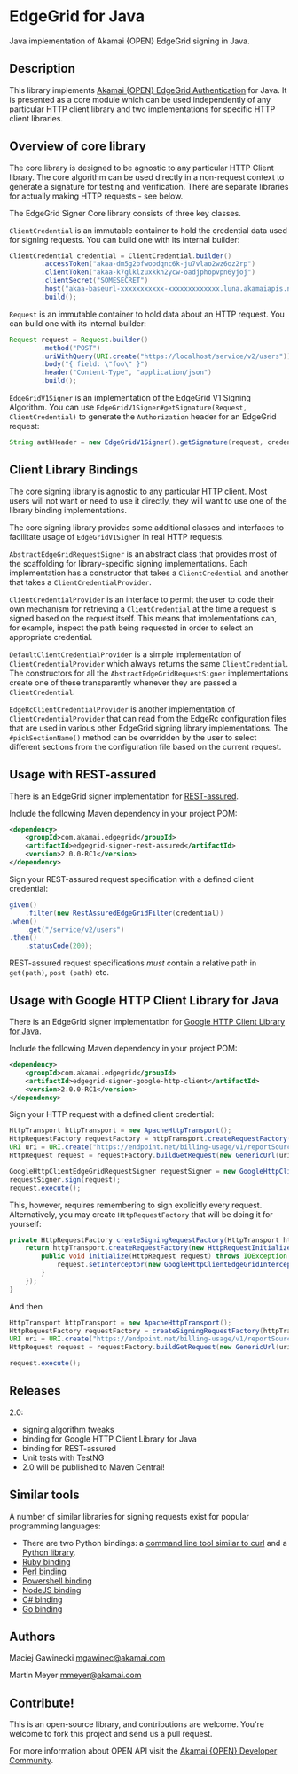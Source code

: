 # EdgeGrid for Java

Java implementation of Akamai {OPEN} EdgeGrid signing in Java.

## Description

This library implements [Akamai {OPEN} EdgeGrid Authentication][11] for Java.
It is presented as a core module which can be used independently of any
particular HTTP client library and two implementations for specific HTTP client
libraries.

## Overview of core library

The core library is designed to be agnostic to any particular HTTP Client
library. The core algorithm can be used directly in a non-request context to
generate a signature for testing and verification. There are separate libraries
for actually making HTTP requests - see below.

The EdgeGrid Signer Core library consists of three key classes.

`ClientCredential` is an immutable container to hold the credential data used
for signing requests. You can build one with its internal builder:

```java
ClientCredential credential = ClientCredential.builder()
        .accessToken("akaa-dm5g2bfwoodqnc6k-ju7vlao2wz6oz2rp")
        .clientToken("akaa-k7glklzuxkkh2ycw-oadjphopvpn6yjoj")
        .clientSecret("SOMESECRET")
        .host("akaa-baseurl-xxxxxxxxxxx-xxxxxxxxxxxxx.luna.akamaiapis.net")
        .build();
```

`Request` is an immutable container to hold data about an HTTP request. You can
build one with its internal builder:

```java
Request request = Request.builder()
        .method("POST")
        .uriWithQuery(URI.create("https://localhost/service/v2/users"))
        .body("{ field: \"foo\" }")
        .header("Content-Type", "application/json")
        .build();
```

`EdgeGridV1Signer` is an implementation of the EdgeGrid V1 Signing Algorithm.
You can use `EdgeGridV1Signer#getSignature(Request, ClientCredential)` to
generate the `Authorization` header for an EdgeGrid request:

```java
String authHeader = new EdgeGridV1Signer().getSignature(request, credential);
```

## Client Library Bindings

The core signing library is agnostic to any particular HTTP client. Most users
will not want or need to use it directly, they will want to use one of the
library binding implementations.

The core signing library provides some additional classes and interfaces to
facilitate usage of `EdgeGridV1Signer` in real HTTP requests.

`AbstractEdgeGridRequestSigner` is an abstract class that provides most of the
scaffolding for library-specific signing implementations. Each implementation
has a constructor that takes a `ClientCredential` and another that takes a
`ClientCredentialProvider`.

`ClientCredentialProvider` is an interface to permit the user to code their
own mechanism for retrieving a `ClientCredential` at the time a request is
signed based on the request itself. This means that implementations can, for
example, inspect the path being requested in order to select an appropriate
credential.

`DefaultClientCredentialProvider` is a simple implementation of
`ClientCredentialProvider` which always returns the same `ClientCredential`.
The constructors for all the `AbstractEdgeGridRequestSigner` implementations
create one of these transparently whenever they are passed a `ClientCredential`.

`EdgeRcClientCredentialProvider` is another implementation of
`ClientCredentialProvider` that can read from the EdgeRc configuration files
 that are used in various other EdgeGrid signing library implementations. The
`#pickSectionName()` method can be overridden by the user to select different
sections from the configuration file based on the current request.


## Usage with REST-assured

There is an EdgeGrid signer implementation for [REST-assured][10].

Include the following Maven dependency in your project POM:

```xml
<dependency>
    <groupId>com.akamai.edgegrid</groupId>
    <artifactId>edgegrid-signer-rest-assured</artifactId>
    <version>2.0.0-RC1</version>
</dependency>
```

Sign your REST-assured request specification with a defined client credential:

```java
given()    
    .filter(new RestAssuredEdgeGridFilter(credential))
.when()
    .get("/service/v2/users")
.then()
    .statusCode(200);
```

REST-assured request specifications *must* contain a relative path in `get(path)`, `post
(path)` etc. 

## Usage with Google HTTP Client Library for Java

There is an EdgeGrid signer implementation for [Google HTTP Client Library for Java][9].

Include the following Maven dependency in your project POM:

```xml
<dependency>
    <groupId>com.akamai.edgegrid</groupId>
    <artifactId>edgegrid-signer-google-http-client</artifactId>
    <version>2.0.0-RC1</version>
</dependency>
```

Sign your HTTP request with a defined client credential:

```java
HttpTransport httpTransport = new ApacheHttpTransport();
HttpRequestFactory requestFactory = httpTransport.createRequestFactory();
URI uri = URI.create("https://endpoint.net/billing-usage/v1/reportSources");
HttpRequest request = requestFactory.buildGetRequest(new GenericUrl(uri));

GoogleHttpClientEdgeGridRequestSigner requestSigner = new GoogleHttpClientEdgeGridRequestSigner(credential);
requestSigner.sign(request);
request.execute();
```

This, however, requires remembering to sign explicitly every request. Alternatively, you may create <code>HttpRequestFactory</code>
that will be doing it for yourself:

```java
private HttpRequestFactory createSigningRequestFactory(HttpTransport httpTransport) {
    return httpTransport.createRequestFactory(new HttpRequestInitializer() {
        public void initialize(HttpRequest request) throws IOException {
            request.setInterceptor(new GoogleHttpClientEdgeGridInterceptor(credential));
        }
    });
}
```

And then

```java
HttpTransport httpTransport = new ApacheHttpTransport();
HttpRequestFactory requestFactory = createSigningRequestFactory(httpTransport);
URI uri = URI.create("https://endpoint.net/billing-usage/v1/reportSources");
HttpRequest request = requestFactory.buildGetRequest(new GenericUrl(uri));

request.execute();
```

## Releases

2.0:

- signing algorithm tweaks
- binding for Google HTTP Client Library for Java
- binding for REST-assured
- Unit tests with TestNG
- 2.0 will be published to Maven Central!

## Similar tools

A number of similar libraries for signing requests exist for popular
programming languages:

* There are two Python bindings: a [command line tool similar to curl][1] and a [Python library][2].
* [Ruby binding][2]
* [Perl binding][3]
* [Powershell binding][4]
* [NodeJS binding][5]
* [C# binding][6]
* [Go binding][7]

[1]: https://github.com/akamai-open/edgegrid-curl
[2]: https://github.com/akamai-open/AkamaiOPEN-edgegrid-python
[3]: https://github.com/akamai-open/AkamaiOPEN-edgegrid-ruby
[4]: https://github.com/akamai-open/AkamaiOPEN-edgegrid-perl
[5]: https://github.com/akamai-open/AkamaiOPEN-powershell
[6]: https://github.com/akamai-open/AkamaiOPEN-edgegrid-node
[7]: https://github.com/akamai-open/AkamaiOPEN-edgegrid-C-Sharp
[8]: https://github.com/akamai-open/AkamaiOPEN-edgegrid-golang
[9]: https://github.com/google/google-http-java-client
[10]: https://github.com/rest-assured/rest-assured
[11]: https://developer.akamai.com/introduction/Client_Auth.html
[12]: https://developer.akamai.com/

## Authors

Maciej Gawinecki <mgawinec@akamai.com>

Martin Meyer <mmeyer@akamai.com>


## Contribute!

This is an open-source library, and contributions are welcome. You're welcome
to fork this project and send us a pull request.

For more information about OPEN API visit the [Akamai {OPEN} Developer Community][12].
